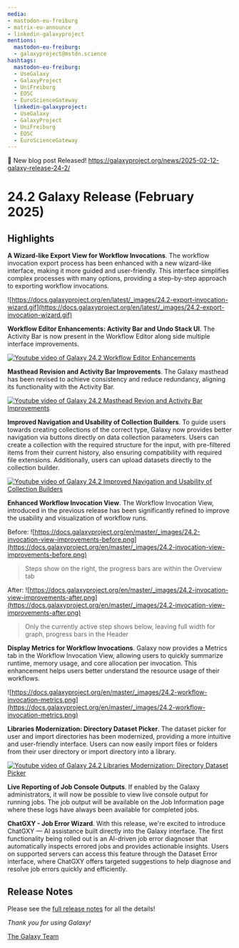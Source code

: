```yaml
---
media:
- mastodon-eu-freiburg
- matrix-eu-announce
- linkedin-galaxyproject
mentions:
  mastodon-eu-freiburg:
  - galaxyproject@mstdn.science
hashtags:
  mastodon-eu-freiburg:
  - UseGalaxy
  - GalaxyProject
  - UniFreiburg
  - EOSC
  - EuroScienceGateway
  linkedin-galaxyproject:
  - UseGalaxy
  - GalaxyProject
  - UniFreiburg
  - EOSC
  - EuroScienceGateway
---
```

📝 New blog post Released!
https://galaxyproject.org/news/2025-02-12-galaxy-release-24-2/

24.2 Galaxy Release (February 2025)
===================================

Highlights
----------

**A Wizard-like Export View for Workflow Invocations**. The workflow invocation
export process has been enhanced with a new wizard-like interface, making it
more guided and user-friendly. This interface simplifies complex processes with
many options, providing a step-by-step approach to exporting workflow
invocations.

![https://docs.galaxyproject.org/en/latest/_images/24.2-export-invocation-wizard.gif](https://docs.galaxyproject.org/en/latest/_images/24.2-export-invocation-wizard.gif)

**Workflow Editor Enhancements: Activity Bar and Undo Stack UI**. The Activity
Bar is now present in the Workflow Editor along side multiple interface
improvements.

[![Youtube video of Galaxy 24.2 Workflow Editor Enhancements ](http://img.youtube.com/vi/42HZQkC7PHY/0.jpg)](http://www.youtube.com/watch?v=42HZQkC7PHY "Galaxy 24.2 Workflow Editor Enhancements")

**Masthead Revision and Activity Bar Improvements**. The Galaxy masthead has
been revised to achieve consistency and reduce redundancy, aligning its
functionality with the Activity Bar.

[![Youtube video of Galaxy 24.2 Masthead Revion and Activity Bar Improvements](http://img.youtube.com/vi/5NMkcpj-1w8/0.jpg)](http://www.youtube.com/watch?v=5NMkcpj-1w8 "Galaxy 24.2 Masthead Revion and Activity Bar Improvements")

**Improved Navigation and Usability of Collection Builders**. To guide users
towards creating collections of the correct type, Galaxy now provides better
navigation via buttons directly on data collection parameters. Users can create
a collection with the required structure for the input, with pre-filtered items
from their current history, also ensuring compatibility with required file
extensions. Additionally, users can upload datasets directly to the collection
builder.

[![Youtube video of Galaxy 24.2 Improved Navigation and Usability of Collection Builders](http://img.youtube.com/vi/y4gNThU_BZE/0.jpg)](http://www.youtube.com/watch?v=y4gNThU_BZE "Galaxy 24.2 Improved Navigation and Usability of Collection Builders")

**Enhanced Workflow Invocation View**. The Workflow Invocation View, introduced
in the previous release has been significantly refined to improve the usability
and visualization of workflow runs.

Before:
![https://docs.galaxyproject.org/en/master/_images/24.2-invocation-view-improvements-before.png](https://docs.galaxyproject.org/en/master/_images/24.2-invocation-view-improvements-before.png)

> Steps show on the right, the progress bars are within the Overview tab

After:
![https://docs.galaxyproject.org/en/master/_images/24.2-invocation-view-improvements-after.png](https://docs.galaxyproject.org/en/master/_images/24.2-invocation-view-improvements-after.png)

> Only the currently active step shows below, leaving full width for graph, progress bars in the Header

**Display Metrics for Workflow Invocations**. Galaxy now provides a Metrics tab
in the Workflow Invocation View, allowing users to quickly summarize runtime,
memory usage, and core allocation per invocation. This enhancement helps users
better understand the resource usage of their workflows.

![https://docs.galaxyproject.org/en/master/_images/24.2-workflow-invocation-metrics.png](https://docs.galaxyproject.org/en/master/_images/24.2-workflow-invocation-metrics.png)

**Libraries Modernization: Directory Dataset Picker**. The dataset picker for
user and import directories has been modernized, providing a more intuitive and
user-friendly interface. Users can now easily import files or folders from
their user directory or import directory into a library.

[![Youtube video of Galaxy 24.2 Libraries Modernization: Directory Dataset Picker](http://img.youtube.com/vi/i8AHdv5sU5A/0.jpg)](http://www.youtube.com/watch?v=i8AHdv5sU5A "Galaxy 24.2 Libraries Modernization: Directory Dataset Picker")

**Live Reporting of Job Console Outputs**. If enabled by the Galaxy
administrators, it will now be possible to view live console output for running
jobs. The job output will be available on the Job Information page where these
logs have always been available for completed jobs.

**ChatGXY - Job Error Wizard**. With this release, we're excited to introduce
ChatGXY — AI assistance built directly into the Galaxy interface. The first
functionality being rolled out is an AI-driven job error diagnoser that
automatically inspects errored jobs and provides actionable insights. Users on
supported servers can access this feature through the Dataset Error interface,
where ChatGXY offers targeted suggestions to help diagnose and resolve job
errors quickly and efficiently.

Release Notes
-------------

Please see the [full release notes](https://docs.galaxyproject.org/en/master/releases/24.2_announce.html) for all the details!

*Thank you for using Galaxy!*

[The Galaxy Team](https://galaxyproject.org/galaxy-team/)